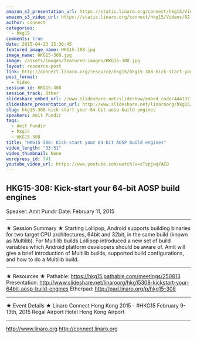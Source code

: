 ```yaml
---
amazon_s3_presentation_url: https://static.linaro.org/connect/hkg15/Videos/02-11-Wednesday/HKG15-308.pdf
amazon_s3_video_url: https://static.linaro.org/connect/hkg15/Videos/02-11-Wednesday/HKG15-308%20Kick-start%20your%2064-bit%20AOSP%20build%20engines.mp4
author: connect
categories:
  - hkg15
comments: true
date: 2015-04-23 15:36:45
featured_image_name: HKG15-308.jpg
image_name: HKG15-308.jpg
image: /assets/images/featured-images/HKG15-308.jpg
layout: resource-post
link: http://connect.linaro.org/resource/hkg15/hkg15-308-kick-start-your-64-bit-aosp-build-engines/
post_format:
  - Video
session_id: HKG15-308
session_track: Other
slideshare_embed_url: //www.slideshare.net/slideshow/embed_code/44413716
slideshare_presentation_url: http://www.slideshare.net/linaroorg/hkg15308-kickstart-your-64bit-aosp-build-engines
slug: hkg15-308-kick-start-your-64-bit-aosp-build-engines
speakers: Amit Pundir
tags:
  - Amit Pundir
  - hkg15
  - HKG15-308
title: "HKG15-308: Kick-start your 64-bit AOSP build engines"
video_length: "33:51"
video_thumbnail: None
wordpress_id: 741
youtube_video_url: https://www.youtube.com/watch?v=xTvpjwqYAEQ
---
```


## HKG15-308: Kick-start your 64-bit AOSP build engines

Speaker: Amit Pundir
Date: February 11, 2015

---

★ Session Summary ★
Starting Lollipop, Android supports building binaries for two target CPU architectures, 64bit and 32bit, in the same build (known as Multilib). For Multilib builds Lollipop introduced a new set of build variables which Android platform developers should be aware of. Amit will give a brief introduction of Multilib builds, supported build configurations, and how to do a Multilib build.

---

★ Resources ★
Pathable: https://hkg15.pathable.com/meetings/250813
Presentation: http://www.slideshare.net/linaroorg/hkg15308-kickstart-your-64bit-aosp-build-engines
Etherpad: http://pad.linaro.org/p/hkg15-308

---

★ Event Details ★
Linaro Connect Hong Kong 2015 - #HKG15
February 9-13th, 2015
Regal Airport Hotel Hong Kong Airport

---

http://www.linaro.org
http://connect.linaro.org
